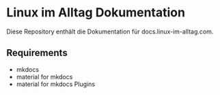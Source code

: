 # Linux im Alltag Dokumentation

Diese Repository enthält die Dokumentation für docs.linux-im-alltag.com.

## Requirements

- mkdocs
- material for mkdocs
- material for mkdocs Plugins

